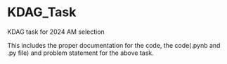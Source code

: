 # KDAG_Task
KDAG task for 2024 AM selection

This includes the proper documentation for the code, the code(.pynb and .py file) and problem statement for the above task.
